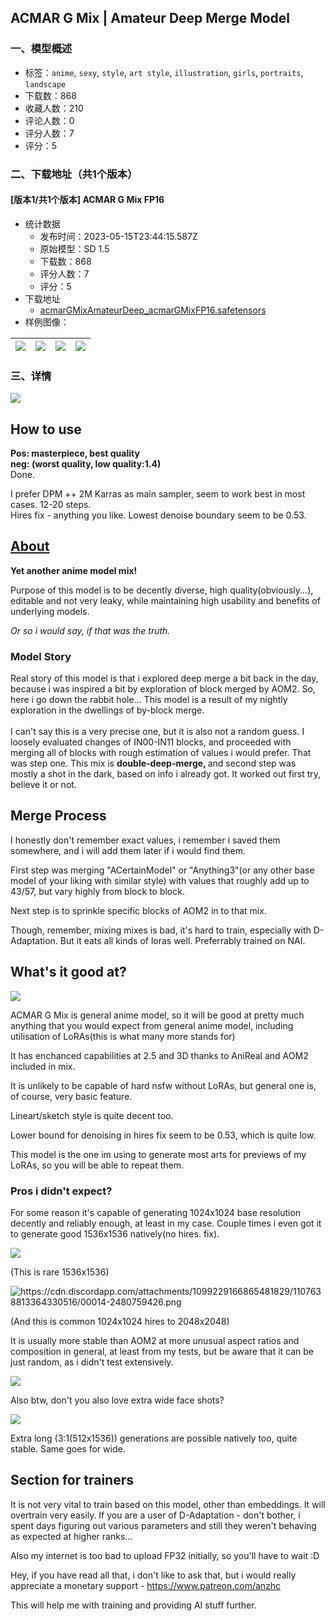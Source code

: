 ## ACMAR G Mix | Amateur Deep Merge Model
### 一、模型概述

- 标签：`anime`, `sexy`, `style`, `art style`, `illustration`, `girls`, `portraits`, `landscape`
- 下载数：868
- 收藏人数：210
- 评论人数：0
- 评分人数：7
- 评分：5

### 二、下载地址（共1个版本）

#### [版本1/共1个版本] ACMAR G Mix FP16

- 统计数据
  - 发布时间：2023-05-15T23:44:15.587Z
  - 原始模型：SD 1.5
  - 下载数：868
  - 评分人数：7
  - 评分：5
- 下载地址
  - [acmarGMixAmateurDeep_acmarGMixFP16.safetensors](https://civitai.com/api/download/models/71761)
- 样例图像：

| <img src="https://image.civitai.com/xG1nkqKTMzGDvpLrqFT7WA/b9daf252-3f0c-4339-9600-a76a8667bb9a/width=450/1001457.jpeg" /> | <img src="https://image.civitai.com/xG1nkqKTMzGDvpLrqFT7WA/6df41121-7ef8-4af4-9292-29307fd3bc6b/width=450/801816.jpeg" /> | <img src="https://image.civitai.com/xG1nkqKTMzGDvpLrqFT7WA/4e6d9eec-898f-463f-a7a4-546a8fe479c8/width=450/801829.jpeg" /> | <img src="https://image.civitai.com/xG1nkqKTMzGDvpLrqFT7WA/3ed2bb03-47ed-44a9-b8f2-dcb716912769/width=450/801825.jpeg" /> |
| ---- | ---- | ---- | ---- |


### 三、详情
<p></p><img src="https://image.civitai.com/xG1nkqKTMzGDvpLrqFT7WA/f69a1682-14a0-436e-acd6-35380e7642ee/width=525/f69a1682-14a0-436e-acd6-35380e7642ee.jpeg" /><h2>How to use</h2><p><strong>Pos: masterpiece, best quality<br />neg: (worst quality, low quality:1.4)</strong><br />Done.</p><p>I prefer DPM ++ 2M Karras as main sampler, seem to work best in most cases. 12-20 steps.<br />Hires fix - anything you like. Lowest denoise boundary seem to be 0.53.</p><h2><u>About</u></h2><p><strong>Yet another anime model mix!</strong></p><p>Purpose of this model is to be decently diverse, high quality(obviously...), editable and not very leaky, while maintaining high usability and benefits of underlying models.</p><p><em>Or so i would say, if that was the truth.</em></p><h3>Model Story</h3><p>Real story of this model is that i explored deep merge a bit back in the day, because i was inspired a bit by exploration of block merged by AOM2. So, here i go down the rabbit hole... This model is a result of my nightly exploration in the dwellings of by-block merge.<br /><br />I can't say this is a very precise one, but it is also not a random guess. I loosely evaluated changes of IN00-IN11 blocks, and proceeded with merging all of blocks with rough estimation of values i would prefer. That was step one. This mix is <strong>double-deep-merge, </strong>and second step was mostly a shot in the dark, based on info i already got. It worked out first try, believe it or not.</p><h2>Merge Process</h2><p>I honestly don't remember exact values, i remember i saved them somewhere, and i will add them later if i would find them.</p><p>First step was merging "ACertainModel" or "Anything3"(or any other base model of your liking with similar style) with values that roughly add up to 43/57, but vary highly from block to block.</p><p>Next step is to sprinkle specific blocks of AOM2 in to that mix.</p><p>Though, remember, mixing mixes is bad, it's hard to train, especially with D-Adaptation. But it eats all kinds of loras well. Preferrably trained on NAI.</p><h2>What's it good at?</h2><img src="https://image.civitai.com/xG1nkqKTMzGDvpLrqFT7WA/6e733b8e-4d88-4f7e-9884-1d1eba47b80f/width=525/6e733b8e-4d88-4f7e-9884-1d1eba47b80f.jpeg" /><p>ACMAR G Mix is general anime model, so it will be good at pretty much anything that you would expect from general anime model, including utilisation of LoRAs(this is what many more stands for)</p><p>It has enchanced capabilities at 2.5 and 3D thanks to AniReal and AOM2 included in mix.</p><p>It is unlikely to be capable of hard nsfw without LoRAs, but general one is, of course, very basic feature.</p><p>Lineart/sketch style is quite decent too.</p><p>Lower bound for denoising in hires fix seem to be 0.53, which is quite low.</p><p></p><p>This model is the one im using to generate most arts for previews of my LoRAs, so you will be able to repeat them.</p><h3>Pros i didn't expect?</h3><p>For some reason it's capable of generating 1024x1024 base resolution decently and reliably enough, at least in my case. Couple times i even got it to generate good 1536x1536 natively(no hires. fix).</p><img src="https://cdn.discordapp.com/attachments/1099229166865481829/1107640544441667614/00024-1147741971.png" /><p>(This is rare 1536x1536)</p><img src="https://cdn.discordapp.com/attachments/1099229166865481829/1107638813364330516/00014-2480759426.png" alt="https://cdn.discordapp.com/attachments/1099229166865481829/1107638813364330516/00014-2480759426.png" /><p>(And this is common 1024x1024 hires to 2048x2048)</p><p>It is usually more stable than AOM2 at more unusual aspect ratios and composition in general, at least from my tests, but be aware that it can be just random, as i didn't test extensively.</p><img src="https://cdn.discordapp.com/attachments/1099229166865481829/1107637593488764989/00003-3133570173.png" /><p>Also btw, don't you also love extra wide face shots?</p><img src="https://cdn.discordapp.com/attachments/1099229166865481829/1107643091680239666/00064-2292156973.png" /><p>Extra long (3:1(512x1536)) generations are possible natively too, quite stable. Same goes for wide.</p><h2>Section for trainers</h2><p>It is not very vital to train based on this model, other than embeddings. It will overtrain very easily. If you are a user of D-Adaptation - don't bother, i spent days figuring out various parameters and still they weren't behaving as expected at higher ranks...</p><p>Also my internet is too bad to upload FP32 initially, so you'll have to wait :D</p><p></p><p>Hey, if you have read all that, i don't like to ask that, but i would really appreciate a monetary support - <a target="_blank" rel="ugc" href="https://www.patreon.com/anzhc">https://www.patreon.com/anzhc</a></p><p>This will help me with training and providing AI stuff further.</p>